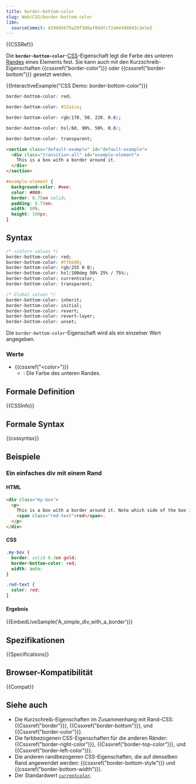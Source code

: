 ```yaml
---
title: border-bottom-color
slug: Web/CSS/border-bottom-color
l10n:
  sourceCommit: 429d45679a29f386af0ddfcf2a64498843c3e1e5
---
```


{{CSSRef}}

Die **`border-bottom-color`**-[CSS](/de/docs/Web/CSS)-Eigenschaft legt die Farbe des unteren [Randes](/de/docs/Web/CSS/border) eines Elements fest. Sie kann auch mit den Kurzschreib-Eigenschaften {{cssxref("border-color")}} oder {{cssxref("border-bottom")}} gesetzt werden.

{{InteractiveExample("CSS Demo: border-bottom-color")}}

```css interactive-example-choice
border-bottom-color: red;
```

```css interactive-example-choice
border-bottom-color: #32a1ce;
```

```css interactive-example-choice
border-bottom-color: rgb(170, 50, 220, 0.6);
```

```css interactive-example-choice
border-bottom-color: hsl(60, 90%, 50%, 0.8);
```

```css interactive-example-choice
border-bottom-color: transparent;
```

```html interactive-example
<section class="default-example" id="default-example">
  <div class="transition-all" id="example-element">
    This is a box with a border around it.
  </div>
</section>
```

```css interactive-example
#example-element {
  background-color: #eee;
  color: #000;
  border: 0.75em solid;
  padding: 0.75em;
  width: 80%;
  height: 100px;
}
```

## Syntax

```css
/* <color> values */
border-bottom-color: red;
border-bottom-color: #ffbb00;
border-bottom-color: rgb(255 0 0);
border-bottom-color: hsl(100deg 50% 25% / 75%);
border-bottom-color: currentcolor;
border-bottom-color: transparent;

/* Global values */
border-bottom-color: inherit;
border-bottom-color: initial;
border-bottom-color: revert;
border-bottom-color: revert-layer;
border-bottom-color: unset;
```

Die `border-bottom-color`-Eigenschaft wird als ein einzelner Wert angegeben.

### Werte

- {{cssxref("&lt;color&gt;")}}
  - : Die Farbe des unteren Randes.

## Formale Definition

{{CSSInfo}}

## Formale Syntax

{{csssyntax}}

## Beispiele

### Ein einfaches div mit einem Rand

#### HTML

```html
<div class="my-box">
  <p>
    This is a box with a border around it. Note which side of the box is
    <span class="red-text">red</span>.
  </p>
</div>
```

#### CSS

```css
.my-box {
  border: solid 0.3em gold;
  border-bottom-color: red;
  width: auto;
}

.red-text {
  color: red;
}
```

#### Ergebnis

{{EmbedLiveSample('A_simple_div_with_a_border')}}

## Spezifikationen

{{Specifications}}

## Browser-Kompatibilität

{{Compat}}

## Siehe auch

- Die Kurzschreib-Eigenschaften im Zusammenhang mit Rand-CSS: {{Cssxref("border")}}, {{Cssxref("border-bottom")}}, und {{Cssxref("border-color")}}.
- Die farbbezogenen CSS-Eigenschaften für die anderen Ränder: {{Cssxref("border-right-color")}}, {{Cssxref("border-top-color")}}, und {{Cssxref("border-left-color")}}.
- Die anderen randbezogenen CSS-Eigenschaften, die auf denselben Rand angewendet werden: {{cssxref("border-bottom-style")}} und {{cssxref("border-bottom-width")}}.
- Der Standardwert [`currentcolor`](/de/docs/Web/CSS/color_value#currentcolor_keyword).
